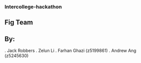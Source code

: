 ### Intercollege-hackathon
## Fig Team
## By:

. Jack Robbers
. Zelun Li
. Farhan Ghazi (z5199861)
. Andrew Ang (z5245630)
